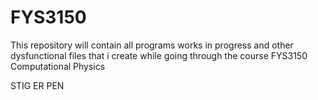 # FYS3150
This repository will contain all programs works in progress and other dysfunctional files that i create while going through the course FYS3150 Computational Physics


STIG ER PEN
